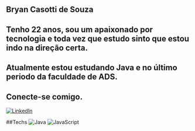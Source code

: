 ## Bryan Casotti de Souza

## Tenho 22 anos, sou um apaixonado por tecnologia e toda vez que estudo sinto que estou indo na direção certa.
## Atualmente estou estudando Java e no último periodo da faculdade de ADS.

## Conecte-se comigo.
[![LinkedIn](https://img.shields.io/badge/LinkedIn-000?style=for-the-badge&logo=linkedin&logoColor=0E76A8)](https://www.linkedin.com/in/bryan-souza-093b3b1b/)

##Techs
![Java](https://img.shields.io/badge/Java-000?style=for-the-badge&logo=java)
![JavaScript](https://img.shields.io/badge/JavaScript-000?style=for-the-badge&logo=javascript)
